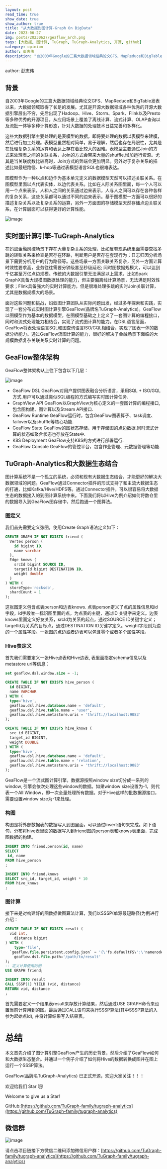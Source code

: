```yaml
---
layout: post
read_time: true
show_date: true
show_author: true
title: "从大数据到图计算-Graph On BigData"
date: 2023-06-27
img: posts/20230627/geaflow_arch.png
tags: [大数据, 图计算, TuGraph, TuGraph-Analytics, 开源, github]
category: opinion
author: 彭志伟
description: "自2003年Google的三篇大数据领域经典论文GFS、MapReduce和BigTable发表以来，大数据领域取得了长足的发展。尤其是开源大数据领域各种优秀的开源大数据引擎层出不穷，先后出现了Hadoop、Hive、Storm、Spark、Flink以及Presto等多种优秀的开源项目。从应用场景上覆盖了离线计算、流式计算、OLAP查询以及流批一体等多种计算形态，针对大数据的处理技术日益完善和多样化。"
---
```

author: 彭志伟

## 背景

自2003年Google的三篇大数据领域经典论文GFS、MapReduce和BigTable发表以来，大数据领域取得了长足的发展。尤其是开源大数据领域各种优秀的开源大数据引擎层出不穷，先后出现了Hadoop、Hive、Storm、Spark、Flink以及Presto等多种优秀的开源项目。从应用场景上覆盖了离线计算、流式计算、OLAP查询以及流批一体等多种计算形态，针对大数据的处理技术日益完善和多样化。

这些大数据引擎主要处理的是表模型的数据，即将要处理的数据以表模型来建模，然后进行加工处理。表模型虽然相对简单，易于理解，然后也存在局限性，尤其是在处理复杂关系的运算和表达上存在着比较大的困难。表模型主要通过Join的方式来处理表之间的关联关系，Join的方式会带来大量的shuffle,增加运行资源。尤其是当关联度数比较高时，Join方式的弊端会更加明显。另外对于复杂关系的描述比如最短路径、k-hop等通过表模型语言SQL也很难表达。

图模型作为一种以点和边作为基本单元定义的数据模型天然可以描述关联关系。在图模型里面以点代表实体，以边代表关系。比如在人际关系图里面，每一个人可以用一个点来表示，人和人之间的关系通过边来表示，人与人之间可以存在各种各样的复杂关系，这些关系都可以通过不同的边来表示。基于图模型一方面可以很好的描述复杂关系以及复杂关系的运算，另外一方面图的存储模型天然存储点边关联关系，在计算层面可以获得更好的计算性能。

![image](../../../../assets/images/posts/20230627/zhuanzhang.png)

## 实时图计算引擎-TuGraph-Analytics

在蚂蚁金融风控场景下存在大量复杂关系的处理，比如反套现系统里面需要查找多跳的转账关系来检查是否存在环路，判断用户是否存在套现行为；日志归因分析场景下需要分析用户的行为路径等。这些场景一方面关联关系复杂，另外一方面计算时效性要求高，业务往往需要分钟级甚至秒级延迟; 同时图数据规模大，可以达到千亿甚至万亿点边规模。传统的大数据引擎无法满足以上需求，比如Spark GraphX具备大规模图数据处理的能力，但主要偏离线计算场景，无法满足时效性要求；Flink具备强大的实时计算能力，但是很难处理多跳的实时Join关联计算，尤其是数据规模大的场景。

面对这些问题和挑战，蚂蚁图计算团队从实际问题出发，经过多年探索和实践，实现了一套分布式实时图计算引擎GeaFlow(品牌名TuGraph-Analytics)。GeaFlow以图模型作为基本的数据模型，在图模型基础之上定义了一套图计算的编程接口，同时和流式处理能力相结合，实现了流式图计算的能力。在DSL语言层面，GeaFlow将表处理语言SQL和图查询语言ISO/GQL相结合，实现了图表一体的数据分析能力。通过GeaFlow流图计算的能力，很好的解决了金融场景下面临的大规模数据复杂关联关系实时计算的问题。

## GeaFlow整体架构

GeaFlow整体架构从上往下包含以下几层：

![image](../../../../assets/images/posts/20230627/geaflow_arch.png)

* GeaFlow DSL GeaFlow对用户提供图表融合分析语言，采用SQL + ISO/GQL方式.用户可以通过类似SQL编程的方式编写实时图计算任务.
* GraphView API GeaFlow以GraphView为核心定义的一套图计算的编程接口,包含图构建、图计算以及Stream API接口.
* GeaFlow Runtime GeaFlow运行时，包含GeaFlow图表算子、task调度、failover以及shuffle等核心功能.
* GeaFlow State GeaFlow的图状态存储，用于存储图的点边数据.同时流式计算的状态如聚合状态也存放在State中.
* K8S Deployment GeaFlow支持K8S的方式进行部署运行.
* GeaFlow Console GeaFlow的管控平台，包含作业管理、元数据管理等功能.

## TuGraph-Analytics和大数据生态结合
图计算系统不是一个孤立的系统，必须和现有大数据生态结合，才能更好的解决大数据领域的问题。GeaFlow通过Connector插件的形式支持了和主流大数据生态的打通，比如Kafka/Hive/HDFS等。通过Connector插件，可以很容易将大数据生态的数据接入的到图计算系统中来。下面我们将以Hive为例介绍如何将数仓里的数据导入到GeaFlow图存储中，然后跑通一个图算法。

### 图定义

我们首先需要定义张图，使用Create Graph语法定义如下：
```sql
CREATE GRAPH IF NOT EXISTS friend (
  Vertex person (
    id bigint ID,
    name varchar
  ),
  Edge knows (
    srcId bigint SOURCE ID,
    targetId bigint DESTINATION ID,
    weight double
  )
) WITH (
  storeType='rocksdb',
  shardCount = 1
);
```
这张图定义包含点表person和边表knows. 点表person定义了点的属性信息和id字段，id字段唯一标识图里面的点，为点表的主键，通过ID 关键字来定义。边表knows里面定义好友关系，srcId为关系的起点，通过SOURCE ID关键字定义；targetId为关系的目标点，通过DESTINATION ID关键字定义。weight字段则为边的一个属性字段。一张图的点边或者边表可以包含零个或者多个属性字段。

### Hive表定义

首先我们需要定义一张Hive点表和Hive边表, 表里面指定schema信息以及metastore uri等信息：
```sql
set geaflow.dsl.window.size = -1;

CREATE TABLE IF NOT EXISTS hive_person (
  id BIGINT,
  name VARCHAR
) WITH (
  type='hive',
  geaflow.dsl.hive.database.name = 'default',
  geaflow.dsl.hive.table.name = 'user',
  geaflow.dsl.hive.metastore.uris = 'thrift://localhost:9083'
);

CREATE TABLE IF NOT EXISTS hive_knows (
  src_id BIGINT,
  target_id BIGINT,
  weight DOUBLE
) WITH (
  type='hive',
  geaflow.dsl.hive.database.name = 'default',
  geaflow.dsl.hive.table.name = 'relation',
  geaflow.dsl.hive.metastore.uris = 'thrift://localhost:9083'
);
```
GeaFlow是一个流式图计算引擎，数据源按照window size切分成一系列的window, 引擎会依次处理这些window的数据。如果window size设置为-1，则代表一个All Window，即一次全量处理所有数据。对于Hive这样的批数据源接口，需要设置window size为-1来处理。

### 构图

构图是将外部数据表的数据写入到图里面，可以通过Insert语句来完成。如下语句，分布将hive表里面的数据写入到friend图的person表和knows表里面，完成图数据的构建。
```sql
INSERT INTO friend.person(id, name)
SELECT
 id, name
FROM hive_person
;

INSERT INTO friend.knows
SELECT src_id, target_id, weight * 10
FROM hive_knows
;
```

### 图计算

接下来是对构建好的图数据做图算法计算，我们以SSSP(单源最短路径)为例进行介绍：
```sql
CREATE TABLE IF NOT EXISTS result (
  vid int,
	distance bigint
) WITH (
	type='file',
  `geaflow.file.persistent.config.json` = '{\'fs.defaultFS\':\'namenode:9000\'}',
	geaflow.dsl.file.path='/path/to/result'
);
-- 定义计算使用的图
USE GRAPH friend;

INSERT INTO result
CALL SSSP(1) YIELD (vid, distance)
RETURN vid, distance
;
```

首先需要定义一个结果表result来存放计算结果，然后通过USE GRAPH命令来设置当前计算用到的图。最后通过CALL语句来执行SSSP算法(其中SSSP算法的入参为起始点id), 并将计算结果写入结果表。

# 总结

本文首先介绍了图计算引擎GeaFlow产生的历史背景，然后介绍了GeaFlow如何和大数据生态整合。并通过一个例子介绍了如何将Hive的数据转换成图并在图上运行一个SSSP算法。


GeaFlow(品牌名TuGraph-Analytics) 已正式开源，欢迎大家关注！！！

欢迎给我们 Star 哦!

Welcome to give us a Star!

GitHub:[https://github.com/TuGraph-family/tugraph-analytics](https://github.com/TuGraph-family/tugraph-analytics)

## 微信群
![image](../../../../assets/images/wechat.png)

请点击项目链接下方微信二维码添加微信用户群：[https://github.com/TuGraph-family/tugraph-analytics](https://github.com/TuGraph-family/tugraph-analytics)




